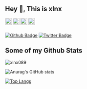## Hey 👋, This is xlnx
<a href="https://twitter.com/xlnx089">
  <img align="left" alt="xlnx's Twitter" width="22px" src="https://cdn.jsdelivr.net/npm/simple-icons@v3/icons/twitter.svg" />
</a>
<a href="https://github.com/xlnx089">
  <img align="left" alt="xlnx's Github" width="22px" src="https://cdn.jsdelivr.net/npm/simple-icons@v3/icons/github.svg" />
</a>
<a href="https://instagram.com/yyooww_/">
  <img align="left" alt="xlnx's Instagram" width="22px" src="https://cdn.jsdelivr.net/npm/simple-icons@v3/icons/instagram.svg" />
</a>
<a href="https://www.youtube.com/xlinx_/">
  <img align="left" alt="xlnx's Youtube" width="22px" src="https://cdn.jsdelivr.net/npm/simple-icons@v3/icons/youtube.svg" />
</a>

<br/>
<br/>

[![Github Badge](https://img.shields.io/badge/-xlnx089-grey?style=flat&logo=github&logoColor=white&link=https://github.com/xlnx089/)](https://www.github.com/xlnx089/) [![Twitter Badge](https://img.shields.io/badge/-xlnx089-00acee?style=flat&logo=twitter&logoColor=white&link=https://twitter.com/xlnx089/)](https://www.twitter.com/xlnx089/) 
## Some of my Github Stats
<p align=left> <img src=https://komarev.com/ghpvc/?username=xlnx089 alt=xlnx089 /> </p>

![Anurag's GitHub stats](https://github-readme-stats.vercel.app/api?username=xlnx089&show_icons=true&theme=vue)

[![Top Langs](https://github-readme-stats.vercel.app/api/top-langs/?username=xlnx089&layout=compact&theme=vue)](https://github.com/xlnx089/github-readme-stats)





